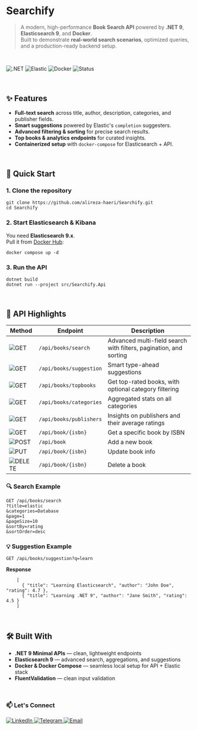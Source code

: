 # **Searchify**  
> A modern, high-performance **Book Search API** powered by **.NET 9**, **Elasticsearch 9**, and **Docker**.  
Built to demonstrate **real-world search scenarios**, optimized queries, and a production-ready backend setup.

<br>

![.NET](https://img.shields.io/badge/.NET-9.0-blue)
![Elastic](https://img.shields.io/badge/Elasticsearch-9.x-yellow)
![Docker](https://img.shields.io/badge/Docker-ready-blue)
![Status](https://img.shields.io/badge/Status-Active-brightgreen)

<br>

## **✨ Features**
- **Full-text search** across title, author, description, categories, and publisher fields.  
- **Smart suggestions** powered by Elastic's `completion` suggesters.  
- **Advanced filtering & sorting** for precise search results.  
- **Top books & analytics endpoints** for curated insights.  
- **Containerized setup** with `docker-compose` for Elasticsearch + API.  

<br>

## **🚀 Quick Start**

### **1. Clone the repository**
    git clone https://github.com/alireza-haeri/Searchify.git
    cd Searchify

### **2. Start Elasticsearch & Kibana**
You need **Elasticsearch 9.x**.  
Pull it from [Docker Hub](https://hub.docker.com/_/elasticsearch):

    docker compose up -d

### **3. Run the API**
    dotnet build
    dotnet run --project src/Searchify.Api

<br>

## **📡 API Highlights**

| Method | Endpoint | Description |
|---------|----------|-------------|
| ![GET](https://img.shields.io/badge/GET-blue) | `/api/books/search` | Advanced multi-field search with filters, pagination, and sorting |
| ![GET](https://img.shields.io/badge/GET-blue) | `/api/books/suggestion` | Smart type-ahead suggestions |
| ![GET](https://img.shields.io/badge/GET-blue) | `/api/books/topbooks` | Get top-rated books, with optional category filtering |
| ![GET](https://img.shields.io/badge/GET-blue) | `/api/books/categories` | Aggregated stats on all categories |
| ![GET](https://img.shields.io/badge/GET-blue) | `/api/books/publishers` | Insights on publishers and their average ratings |
| ![GET](https://img.shields.io/badge/GET-blue) | `/api/book/{isbn}` | Get a specific book by ISBN |
| ![POST](https://img.shields.io/badge/POST-green) | `/api/book` | Add a new book |
| ![PUT](https://img.shields.io/badge/PUT-orange) | `/api/book/{isbn}` | Update book info |
| ![DELETE](https://img.shields.io/badge/DELETE-red) | `/api/book/{isbn}` | Delete a book |


### **🔍 Search Example**
    GET /api/books/search
    ?title=elastic
    &categories=Database
    &page=1
    &pageSize=10
    &sortBy=rating
    &sortOrder=desc


### **💡 Suggestion Example**
    GET /api/books/suggestion?q=learn

**Response**
```
    [
      { "title": "Learning Elasticsearch", "author": "John Doe", "rating": 4.7 },
      { "title": "Learning .NET 9", "author": "Jane Smith", "rating": 4.5 }
    ]
```

<br>

## **🛠 Built With**
- **.NET 9 Minimal APIs** — clean, lightweight endpoints  
- **Elasticsearch 9** — advanced search, aggregations, and suggestions  
- **Docker & Docker Compose** — seamless local setup for API + Elastic stack  
- **FluentValidation** — clean input validation


<br>

### 📫 Let's Connect

<p align="left">
  <a href="https://www.linkedin.com/in/alireza-haeri-dev" target="_blank">
    <img src="https://img.shields.io/badge/LinkedIn-0A66C2?style=for-the-badge&logo=linkedin&logoColor=white" alt="LinkedIn"/>
  </a>
  <a href="https://t.me/AlirezaHaeriDev" target="_blank">
    <img src="https://img.shields.io/badge/Telegram-26A5E4?style=for-the-badge&logo=telegram&logoColor=white" alt="Telegram"/>
  </a>
  <a href="mailto:alireza.haeri.dev@gmail.com">
    <img src="https://img.shields.io/badge/Email-D14836?style=for-the-badge&logo=gmail&logoColor=white" alt="Email"/>
  </a>
</p>
